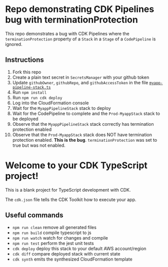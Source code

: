 # Repo demonstrating CDK Pipelines bug with terminationProtection

This repo demonstrates a bug with CDK Pipelines where the `terminationProtection` property of a `Stack` in a `Stage` of a `CodePipeline` is ignored.

## Instructions

1) Fork this repo
2) Create a plain text secret in `SecretsManager` with your github token 
3) Update `githubOwner`, `githubRepo`, and `githubAccessToken` in the file [`myapp-pipeline-stack.ts`](lib/myapp-pipeline-stack.ts)
4) Run `npm install`
5) Run `npm run cdk deploy`
6) Log into the CloudFormation console
7) Wait for the `MyappPipelineStack` stack to deploy
8) Wait for the CodePipeline to complete and the `Prod-MyappStack` stack to be deployed
9) Observe that the `MyappPipelineStack` stack correctly has termination protection enabled
10) Observe that the `Prod-MyappStack` stack does NOT have termination protection enabled. **This is the bug**. `terminationProtection` was set to true but was not enabled.

# Welcome to your CDK TypeScript project!

This is a blank project for TypeScript development with CDK.

The `cdk.json` file tells the CDK Toolkit how to execute your app.

## Useful commands

 * `npm run clean`   remove all generated files
 * `npm run build`   compile typescript to js
 * `npm run watch`   watch for changes and compile
 * `npm run test`    perform the jest unit tests
 * `cdk deploy`      deploy this stack to your default AWS account/region
 * `cdk diff`        compare deployed stack with current state
 * `cdk synth`       emits the synthesized CloudFormation template
